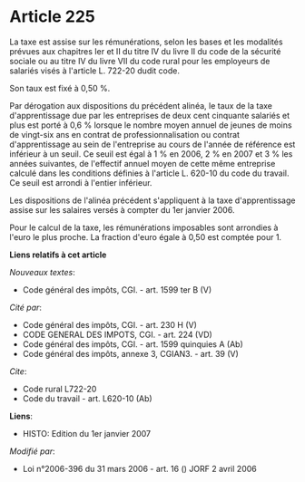 # Article 225

La taxe est assise sur les rémunérations, selon les bases et les modalités prévues aux chapitres Ier et II du titre IV du
livre II du code de la sécurité sociale ou au titre IV du livre VII du code rural pour les employeurs de salariés visés à
l'article L. 722-20 dudit code.

Son taux est fixé à 0,50 %.

Par dérogation aux dispositions du précédent alinéa, le taux de la taxe d'apprentissage due par les entreprises de deux cent
cinquante salariés et plus est porté à 0,6 % lorsque le nombre moyen annuel de jeunes de moins de vingt-six ans en contrat de
professionnalisation ou contrat d'apprentissage au sein de l'entreprise au cours de l'année de référence est inférieur à un
seuil. Ce seuil est égal à 1 % en 2006, 2 % en 2007 et 3 % les années suivantes, de l'effectif annuel moyen de cette même
entreprise calculé dans les conditions définies à l'article L. 620-10 du code du travail. Ce seuil est arrondi à l'entier
inférieur.

Les dispositions de l'alinéa précédent s'appliquent à la taxe d'apprentissage assise sur les salaires versés à compter du 1er
janvier 2006.

Pour le calcul de la taxe, les rémunérations imposables sont arrondies à l'euro le plus proche. La fraction d'euro égale à
0,50 est comptée pour 1.

**Liens relatifs à cet article**

_Nouveaux textes_:

  - Code général des impôts, CGI. - art. 1599 ter B (V)

_Cité par_:

  - Code général des impôts, CGI. - art. 230 H (V)
  - CODE GENERAL DES IMPOTS, CGI. - art. 224 (VD)
  - Code général des impôts, CGI. - art. 1599 quinquies A (Ab)
  - Code général des impôts, annexe 3, CGIAN3. - art. 39 (V)

_Cite_:

  - Code rural L722-20
  - Code du travail - art. L620-10 (Ab)

**Liens**:

  - HISTO: Edition du 1er janvier 2007

_Modifié par_:

  - Loi n°2006-396 du 31 mars 2006 - art. 16 () JORF 2 avril 2006
